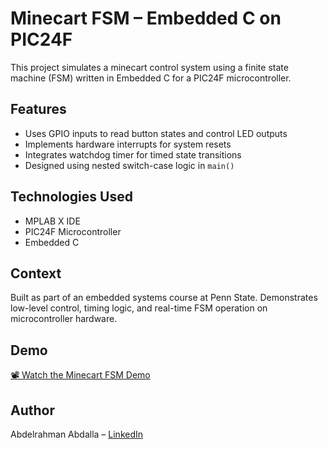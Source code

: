 # Minecart FSM – Embedded C on PIC24F

This project simulates a minecart control system using a finite state machine (FSM) written in Embedded C for a PIC24F microcontroller.

## Features
- Uses GPIO inputs to read button states and control LED outputs
- Implements hardware interrupts for system resets
- Integrates watchdog timer for timed state transitions
- Designed using nested switch-case logic in `main()`

## Technologies Used
- MPLAB X IDE
- PIC24F Microcontroller
- Embedded C

## Context
Built as part of an embedded systems course at Penn State. Demonstrates low-level control, timing logic, and real-time FSM operation on microcontroller hardware.

## Demo

[📽️ Watch the Minecart FSM Demo](https://drive.google.com/file/d/1LVwNOj-qVw9LIynm1Qdv5ZYnpou0qHvp/view?usp=sharing)


## Author
Abdelrahman Abdalla – [LinkedIn](https://www.linkedin.com/in/abdelrahman-abdalla)
